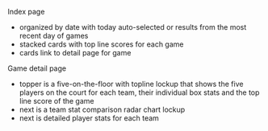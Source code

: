 Index page
- organized by date with today auto-selected or results from the most recent
  day of games
- stacked cards with top line scores for each game
- cards link to detail page for game

Game detail page
- topper is a five-on-the-floor with topline lockup that shows the five players
  on the court for each team, their individual box stats and the top line score
  of the game
- next is a team stat comparison radar chart lockup
- next is detailed player stats for each team

